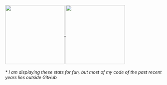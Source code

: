 <a href="https://github.com/anuraghazra/github-readme-stats">
  <img height=190 align=center src="https://github-readme-stats.vercel.app/api?username=deb0ch&show_icons=true&theme=radical" /><!-- &show=prs_merged,prs_merged_percentage -->
</a>
<a href="https://github.com/anuraghazra/convoychat">
  <img height=190 align=center src="https://github-readme-stats.vercel.app/api/top-langs?username=deb0ch&theme=radical&layout=compact&langs_count=6&card_width=320&exclude_repo=&hide=" />
</a>
<br><br>
<i>* I am displaying these stats for fun, but most of my code of the past recent years lies outside GitHub</i>
<br>

<!--
**deb0ch/deb0ch** is a ✨ _special_ ✨ repository because its `README.md` (this file) appears on your GitHub profile.

Here are some ideas to get you started:

- 🔭 I’m currently working on ...
- 🌱 I’m currently learning ...
- 👯 I’m looking to collaborate on ...
- 🤔 I’m looking for help with ...
- 💬 Ask me about ...
- 📫 How to reach me: ...
- 😄 Pronouns: ...
- ⚡ Fun fact: ...
-->
